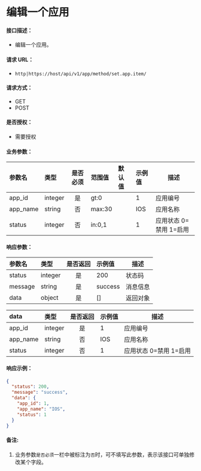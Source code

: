 # 编辑一个应用

#### 接口描述：
- 编辑一个应用。

#### 请求 URL：
- `http|https://host/api/v1/app/method/set.app.item/`

#### 请求方式：
- GET
- POST

#### 是否授权：
- 需要授权

#### 业务参数：
|参数名|类型|是否必须|范围值|默认值|示例值|描述|
|:----|:---|:---:|:-----|:-----|:-----|-----|
|app_id |integer |是 |gt:0 | |1 |应用编号 |
|app_name |string |否 |max:30 | |IOS |应用名称 |
|status |integer |否 |in:0,1 | |1 |应用状态 0=禁用 1=启用 |

#### 响应参数：
|参数名|类型|是否返回|示例值|描述|
|:-----|:-----|:---:|:-----|-----|
|status |integer |是 |200 |状态码 |
|message |string |是 |success |消息信息 |
|data |object |是 |[] |返回对象 |

|data|类型|是否返回|示例值|描述|
|:-----|:-----|:---:|:-----|-----|
|app_id |integer |是 |1 |应用编号 |
|app_name |string |否 |IOS |应用名称 |
|status |integer |否 |1 |应用状态 0=禁用 1=启用 |

#### 响应示例：
```json
{
  "status": 200,
  "message": "success",
  "data": {
    "app_id": 1,
    "app_name": "IOS",
    "status": 1
  }
}
```

#### 备注:
1. 业务参数`是否必须`一栏中被标注为`否`时，可不填写此参数，表示该接口可单独修改某个字段。